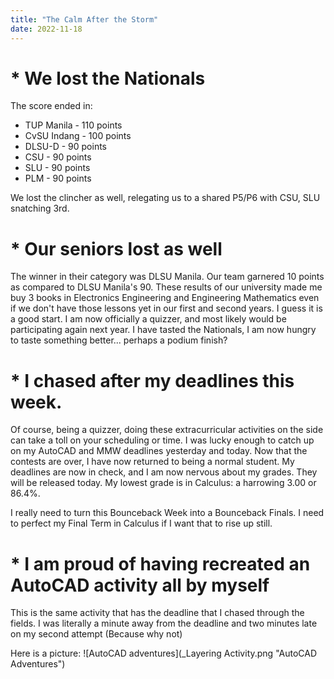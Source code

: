 ```yaml
---
title: "The Calm After the Storm"
date: 2022-11-18
---
```


# * We lost the Nationals

 The score ended in:
 * TUP Manila - 110 points
 * CvSU Indang - 100 points
 * DLSU-D - 90 points
 * CSU - 90 points
 * SLU - 90 points
 * PLM - 90 points

 We lost the clincher as well, relegating us to a shared P5/P6 with CSU, SLU snatching 3rd.

# * Our seniors lost as well

 The winner in their category was DLSU Manila. Our team garnered 10 points as compared to DLSU Manila's 90. These results of our university made me buy 3 books in Electronics Engineering and Engineering Mathematics even if we don't have those lessons yet in our first and second years. I guess it is a good start. I am now officially a quizzer, and most likely would be participating again next year. I have tasted the Nationals, I am now hungry to taste something better... perhaps a podium finish?

# * I chased after my deadlines this week.

  Of course, being a quizzer, doing these extracurricular activities on the side can take a toll on your scheduling or time. I was lucky enough to catch up on my AutoCAD and MMW deadlines yesterday and today. Now that the contests are over, I have now returned to being a normal student. My deadlines are now in check, and I am now nervous about my grades. They will be released today. My lowest grade is in Calculus: a harrowing 3.00 or 86.4%. 

  I really need to turn this Bounceback Week into a Bounceback Finals. I need to perfect my Final Term in Calculus if I want that to rise up still.

# * I am proud of having recreated an AutoCAD activity all by myself

   This is the same activity that has the deadline that I chased through the fields. I was literally a minute away from the deadline and two minutes late on my second attempt (Because why not)

   Here is a picture: 
   ![AutoCAD adventures](_Layering Activity.png "AutoCAD Adventures")
  
   